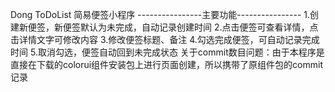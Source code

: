 Dong ToDoList
简易便签小程序
----------------主要功能----------------
1.创建新便签，新便签默认为未完成，自动记录创建时间
2.点击便签可查看详情，点击详情文字可修改内容
3.修改便签标题、备注
4.勾选完成便签，可自动记录完成时间
5.取消勾选，便签自动回到未完成状态
关于commit数目问题：由于本程序是直接在下载的colorui组件安装包上进行页面创建，所以携带了原组件包的commit记录
